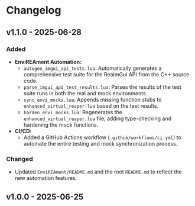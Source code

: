 # Changelog

## v1.1.0 - 2025-06-28

### Added

* **EnviREAment Automation:**
  * `autogen_imgui_api_tests.lua`: Automatically generates a comprehensive test suite for the ReaImGui API from the C++ source code.
  * `parse_imgui_api_test_results.lua`: Parses the results of the test suite runs in both the real and mock environments.
  * `sync_envi_mocks.lua`: Appends missing function stubs to `enhanced_virtual_reaper.lua` based on the test results.
  * `harden_envi_mocks.lua`: Regenerates the `enhanced_virtual_reaper.lua` file, adding type-checking and hardening the mock functions.
* **CI/CD:**
  * Added a GitHub Actions workflow (`.github/workflows/ci.yml`) to automate the entire testing and mock synchronization process.

### Changed

* Updated `EnviREAment/README.md` and the root `README.md` to reflect the new automation features.

## v1.0.0 - 2025-06-25

